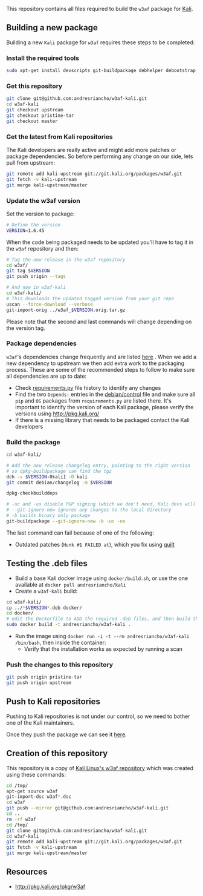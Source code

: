 This repository contains all files required to build the `w3af` package for [Kali](http://www.kali.org/).

## Building a new package
Building a new `Kali` package for `w3af` requires these steps to be completed:

### Install the required tools
```bash
sudo apt-get install devscripts git-buildpackage debhelper debootstrap
```

### Get this repository
```bash
git clone git@github.com:andresriancho/w3af-kali.git
cd w3af-kali
git checkout upstream
git checkout pristine-tar
git checkout master
```

### Get the latest from Kali repositories

The Kali developers are really active and might add more patches or package dependencies. So before performing any change on our side, lets pull from upstream:

```bash
git remote add kali-upstream git://git.kali.org/packages/w3af.git
git fetch -v kali-upstream
git merge kali-upstream/master
```

### Update the w3af version

Set the version to package:
```bash
# Define the version
VERSION=1.6.45
```

When the code being packaged needs to be updated you'll have to tag it in the `w3af` repository and then:
```bash
# Tag the new release in the w3af repository
cd w3af/
git tag $VERSION
git push origin --tags

# And now in w3af-kali
cd w3af-kali/
# This downloads the updated tagged version from your git repo
uscan --force-download --verbose
git-import-orig ../w3af_$VERSION.orig.tar.gz
```
Please note that the second and last commands will change depending on the version tag.

### Package dependencies
`w3af`'s dependencies change frequently and are listed [here](https://github.com/andresriancho/w3af/blob/master/w3af/core/controllers/dependency_check/requirements.py) . When we add a new dependency to upstream we then add extra work to the packaging process. These are some of the recommended steps to follow to make sure all dependencies are up to date:
 * Check [requirements.py](https://github.com/andresriancho/w3af/blob/master/w3af/core/controllers/dependency_check/requirements.py) file history to identify any changes
 * Find the two `Depends:` entries in the [debian/control](https://github.com/andresriancho/w3af-kali/blob/master/debian/control) file and make sure all `pip` and `OS` packages from `requirements.py` are listed there. It's important to identify the version of each Kali package, please verify the versions using http://pkg.kali.org/
 * If there is a missing library that needs to be packaged contact the Kali developers

### Build the package

```bash
cd w3af-kali/

# Add the new release changelog entry, pointing to the right version
# so dpkg-buildpackage can find the tgz
dch -v $VERSION-0kali1 -D kali
git commit debian/changelog -m $VERSION

dpkg-checkbuilddeps

# -uc and -us disable PGP signing (which we don't need, Kali devs will sign the final package)
# --git-ignore-new ignores any changes to the local directory
# -b builds binary only package
git-buildpackage --git-ignore-new -b -uc -us
```

The last command can fail because of one of the following:
 * Outdated patches (`Hunk #1 FAILED at`), which you fix using [quilt](https://pkg-perl.alioth.debian.org/howto/quilt.html#creating_a_patch)

## Testing the .deb files
 * Build a base Kali docker image using `docker/build.sh`, or use the one available at `docker pull andresriancho/kali`
 * Create a `w3af-kali` build:
 ```bash
 cd w3af-kali/
 cp ../*$VERSION*.deb docker/
 cd docker/
 # edit the Dockerfile to ADD the required .deb files, and then build the image:
 sudo docker build -t andresriancho/w3af-kali .
 ```
 * Run the image using `docker run -i -t --rm andresriancho/w3af-kali /bin/bash`, then inside the container:
   * Verify that the installation works as expected by running a scan

### Push the changes to this repository
```bash
git push origin pristine-tar
git push origin upstream
```

## Push to Kali repositories
Pushing to Kali repositories is not under our control, so we need to bother one of the Kali maintainers.

Once they push the package we can see it [here](http://pkg.kali.org/pkg/w3af).

## Creation of this repository
This repository is a copy of [Kali Linux's w3af repository](http://git.kali.org/gitweb/?p=packages/w3af.git;a=summary) which was created using these commands:

```bash
cd /tmp/
apt-get source w3af
git-import-dsc w3af*.dsc
cd w3af
git push --mirror git@github.com:andresriancho/w3af-kali.git
cd ..
rm -rf w3af
cd /tmp/
git clone git@github.com:andresriancho/w3af-kali.git
cd w3af-kali
git remote add kali-upstream git://git.kali.org/packages/w3af.git
git fetch -v kali-upstream
git merge kali-upstream/master
```

## Resources

 * http://pkg.kali.org/pkg/w3af
